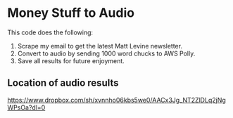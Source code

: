 # Money Stuff to Audio 
This code does the following: 
1. Scrape my email to get the latest Matt Levine newsletter. 
2. Convert to audio by sending 1000 word chucks to AWS Polly. 
3. Save all results for future enjoyment. 

## Location of audio results
https://www.dropbox.com/sh/xvnnho06kbs5we0/AACx3Jg_NT2ZlDLq2jNgWPsOa?dl=0 
